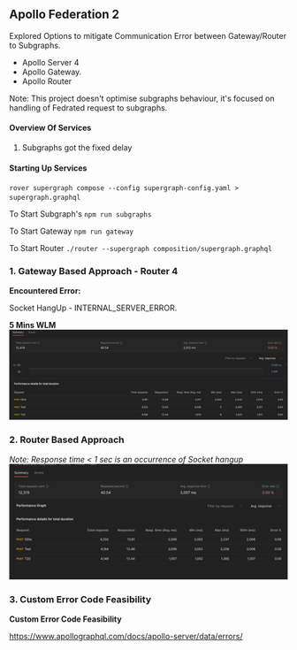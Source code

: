 
Apollo Federation 2
---------------------------------------
Explored Options to mitigate Communication Error between Gateway/Router to Subgraphs.

- Apollo Server 4
- Apollo Gateway.
- Apollo Router


Note: This project doesn't optimise subgraphs behaviour, it's focused on handling of Fedrated request to subgraphs.

#### Overview Of Services

1. Subgraphs got the fixed delay 

#### Starting Up Services
`rover supergraph compose --config supergraph-config.yaml > supergraph.graphql`

To Start Subgraph's
`npm run subgraphs`

To Start Gateway 
`npm run gateway`

To Start Router
`./router --supergraph composition/supergraph.graphql`



### 1. Gateway Based Approach - Router 4

**Encountered Error:**

Socket HangUp - INTERNAL_SERVER_ERROR.

**5 Mins WLM**
![Gateway](gateway_wlm.png)


### 2. Router Based Approach

_Note: Response time < 1 sec is an occurrence of Socket hangup_
![Router](router_wlm.png)


### 3. Custom Error Code Feasibility

**Custom Error Code Feasibility**

https://www.apollographql.com/docs/apollo-server/data/errors/
